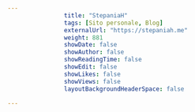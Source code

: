 ---
                title: "StepaniaH"
                tags: [Sito personale, Blog]
                externalUrl: "https://stepaniah.me"
                weight: 881
                showDate: false
                showAuthor: false
                showReadingTime: false
                showEdit: false
                showLikes: false
                showViews: false
                layoutBackgroundHeaderSpace: false
                ---

